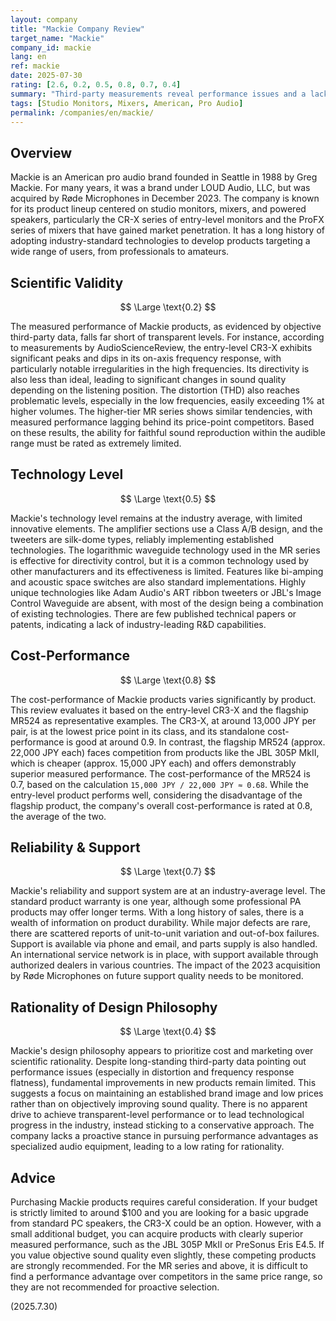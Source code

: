 ```yaml
---
layout: company
title: "Mackie Company Review"
target_name: "Mackie"
company_id: mackie
lang: en
ref: mackie
date: 2025-07-30
rating: [2.6, 0.2, 0.5, 0.8, 0.7, 0.4]
summary: "Third-party measurements reveal performance issues and a lack of innovation. Entry-level models are price-competitive, but flagship products lack an advantage over rivals."
tags: [Studio Monitors, Mixers, American, Pro Audio]
permalink: /companies/en/mackie/
---
```


## Overview

Mackie is an American pro audio brand founded in Seattle in 1988 by Greg Mackie. For many years, it was a brand under LOUD Audio, LLC, but was acquired by Røde Microphones in December 2023. The company is known for its product lineup centered on studio monitors, mixers, and powered speakers, particularly the CR-X series of entry-level monitors and the ProFX series of mixers that have gained market penetration. It has a long history of adopting industry-standard technologies to develop products targeting a wide range of users, from professionals to amateurs.

## Scientific Validity

$$ \Large \text{0.2} $$

The measured performance of Mackie products, as evidenced by objective third-party data, falls far short of transparent levels. For instance, according to measurements by AudioScienceReview, the entry-level CR3-X exhibits significant peaks and dips in its on-axis frequency response, with particularly notable irregularities in the high frequencies. Its directivity is also less than ideal, leading to significant changes in sound quality depending on the listening position. The distortion (THD) also reaches problematic levels, especially in the low frequencies, easily exceeding 1% at higher volumes. The higher-tier MR series shows similar tendencies, with measured performance lagging behind its price-point competitors. Based on these results, the ability for faithful sound reproduction within the audible range must be rated as extremely limited.

## Technology Level

$$ \Large \text{0.5} $$

Mackie's technology level remains at the industry average, with limited innovative elements. The amplifier sections use a Class A/B design, and the tweeters are silk-dome types, reliably implementing established technologies. The logarithmic waveguide technology used in the MR series is effective for directivity control, but it is a common technology used by other manufacturers and its effectiveness is limited. Features like bi-amping and acoustic space switches are also standard implementations. Highly unique technologies like Adam Audio's ART ribbon tweeters or JBL's Image Control Waveguide are absent, with most of the design being a combination of existing technologies. There are few published technical papers or patents, indicating a lack of industry-leading R&D capabilities.

## Cost-Performance

$$ \Large \text{0.8} $$

The cost-performance of Mackie products varies significantly by product. This review evaluates it based on the entry-level CR3-X and the flagship MR524 as representative examples. The CR3-X, at around 13,000 JPY per pair, is at the lowest price point in its class, and its standalone cost-performance is good at around 0.9. In contrast, the flagship MR524 (approx. 22,000 JPY each) faces competition from products like the JBL 305P MkII, which is cheaper (approx. 15,000 JPY each) and offers demonstrably superior measured performance. The cost-performance of the MR524 is 0.7, based on the calculation `15,000 JPY / 22,000 JPY ≈ 0.68`. While the entry-level product performs well, considering the disadvantage of the flagship product, the company's overall cost-performance is rated at 0.8, the average of the two.

## Reliability & Support

$$ \Large \text{0.7} $$

Mackie's reliability and support system are at an industry-average level. The standard product warranty is one year, although some professional PA products may offer longer terms. With a long history of sales, there is a wealth of information on product durability. While major defects are rare, there are scattered reports of unit-to-unit variation and out-of-box failures. Support is available via phone and email, and parts supply is also handled. An international service network is in place, with support available through authorized dealers in various countries. The impact of the 2023 acquisition by Røde Microphones on future support quality needs to be monitored.

## Rationality of Design Philosophy

$$ \Large \text{0.4} $$

Mackie's design philosophy appears to prioritize cost and marketing over scientific rationality. Despite long-standing third-party data pointing out performance issues (especially in distortion and frequency response flatness), fundamental improvements in new products remain limited. This suggests a focus on maintaining an established brand image and low prices rather than on objectively improving sound quality. There is no apparent drive to achieve transparent-level performance or to lead technological progress in the industry, instead sticking to a conservative approach. The company lacks a proactive stance in pursuing performance advantages as specialized audio equipment, leading to a low rating for rationality.

## Advice

Purchasing Mackie products requires careful consideration. If your budget is strictly limited to around $100 and you are looking for a basic upgrade from standard PC speakers, the CR3-X could be an option. However, with a small additional budget, you can acquire products with clearly superior measured performance, such as the JBL 305P MkII or PreSonus Eris E4.5. If you value objective sound quality even slightly, these competing products are strongly recommended. For the MR series and above, it is difficult to find a performance advantage over competitors in the same price range, so they are not recommended for proactive selection.

(2025.7.30)
